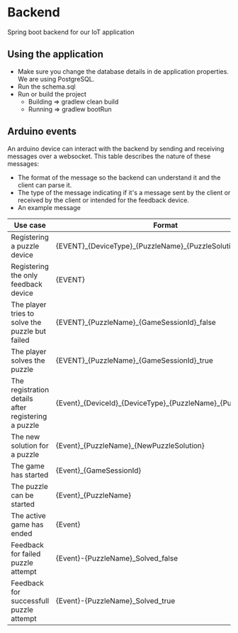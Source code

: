 # Backend
Spring boot backend for our IoT application

## Using the application

- Make sure you change the database details in de application properties. We are using PostgreSQL.
- Run the schema.sql
- Run or build the project
  - Building => gradlew clean build  
  - Running => gradlew bootRun

## Arduino events

An arduino device can interact with the backend by sending and receiving messages over a websocket. This table describes the nature of these messages:
- The format of the message so the backend can understand it and the client can parse it.
- The type of the message indicating if it's a message sent by the client or received by the client or intended for the feedback device.
- An example message

| Use case | Format | Type | Example |
| --- | --- | --- | --- |
| Registering a puzzle device | {EVENT}\_{DeviceType}\_{PuzzleName}\_{PuzzleSolution} | **Sent** | REGDEVP_ARDUINO_Puzzle1_666 |
| Registering the only feedback device | {EVENT} | **Sent** | REGDEVF |
| The player tries to solve the puzzle but failed | {EVENT}\_{PuzzleName}\_{GameSessionId}\_false | **Sent** | PATMPT_Puzzle1_123_false |
| The player solves the puzzle | {EVENT}\_{PuzzleName}\_{GameSessionId}\_true | **Sent** | PATMPT_Puzzle1_123_true |
| The registration details after registering a puzzle | {Event}\_{DeviceId}\_{DeviceType}\_{PuzzleName}\_{PuzzleSolution} | **Receive** | REGDET_1_ARDUINO_Puzzle1_666 |
| The new solution for a puzzle | {Event}\_{PuzzleName}\_{NewPuzzleSolution} | **Receive** | NEWSOL_Puzzle1_999 |
| The game has started | {Event}\_{GameSessionId} | **Receive** | STARTGAME_123 |
| The puzzle can be started | {Event}\_{PuzzleName} | **Receive** | STARTPZL_Puzzle1 |
| The active game has ended | {Event} | **Receive** | ENDGAME |
| Feedback for failed puzzle attempt | {Event}-{PuzzleName}\_Solved\_false | **Feedback** | FEEDBACK_Puzzle1_Solved_false |
| Feedback for successfull puzzle attempt | {Event}-{PuzzleName}\_Solved\_true | **Feedback** | FEEDBACK_Puzzle1_Solved_true |

